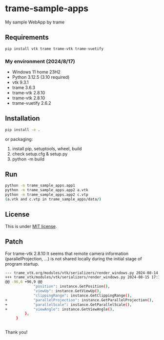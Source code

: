 # trame-sample-apps
My sample WebApp by trame

## Requirements
```bash
pip install vtk trame trame-vtk trame-vuetify
```

### My environment (2024/8/17)
- Windows         11 home 23H2
- Python          3.12.5 (3.10 required)
- vtk             9.3.1
- trame           3.6.3
- trame-vtk       2.8.10
- trame-vtk       2.8.10
- trame-vuetify   2.6.2


## Installation
```bash
pip install -e .
```

or packaging:
1. install pip, setuptools, wheel, build
2. check setup.cfg & setup.py
3. python -m build

## Run
```bash
python -m trame_sample_apps.app1
python -m trame_sample_apps.app2 a.vtk
python -m trame_sample_apps.app2 c.vtp
(a.vtk and c.vtp in trame_sample_apps/data/)
```

## License
This is under [MIT license](https://en.wikipedia.org/wiki/MIT_License).


## Patch
For trame-vtk  2.8.10
It seems that remote camera information (parallelProjection, ...) is not shared locally during the initial stage of program startup.

```bash
--- trame_vtk.org/modules/vtk/serializers/render_windows.py	2024-08-14 11:50:20.770132700 +0900
+++ trame_vtk/modules/vtk/serializers/render_windows.py	2024-08-15 17:11:33.746290500 +0900
@@ -96,6 +96,9 @@
             "position": instance.GetPosition(),
             "viewUp": instance.GetViewUp(),
             "clippingRange": instance.GetClippingRange(),
+            "parallelProjection": instance.GetParallelProjection(),
+            "parallelScale": instance.GetParallelScale(),
+            "viewAngle": instance.GetViewAngle(),
         },
     }
 
```


Thank you!
